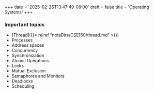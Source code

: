+++
date = '2025-02-26T13:47:49-08:00'
draft = false
title = 'Operating Systems'
+++

### Important topics
 - [Thread]({{< relref "noteDirs/CSE150/thread.md" >}})
 - Processes
 - Address spaces
 - Concurrency
 - Synchronization
 - Atomic Operations
 - Locks
 - Mutual Exclusion
 - Semaphores and Monitors
 - Deadlocks
 - Scheduling
